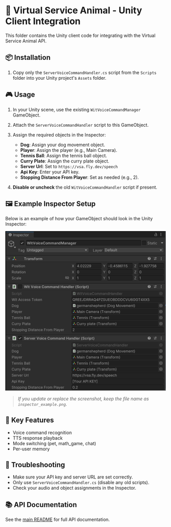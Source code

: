 # 🐾 Virtual Service Animal - Unity Client Integration

This folder contains the Unity client code for integrating with the Virtual Service Animal API.

## 📦 Installation

1. Copy only the `ServerVoiceCommandHandler.cs` script from the `Scripts` folder into your Unity project's `Assets` folder.

## 🎮 Usage

1. In your Unity scene, use the existing `WitVoiceCommandManager` GameObject.
2. Attach the `ServerVoiceCommandHandler` script to this GameObject.
3. Assign the required objects in the Inspector:

   - **Dog**: Assign your dog movement object.
   - **Player**: Assign the player (e.g., Main Camera).
   - **Tennis Ball**: Assign the tennis ball object.
   - **Curry Plate**: Assign the curry plate object.
   - **Server Url**: Set to `https://vsa.fly.dev/speech`
   - **Api Key**: Enter your API key.
   - **Stopping Distance From Player**: Set as needed (e.g., 2).

4. **Disable or uncheck** the old `WitVoiceCommandHandler` script if present.

## 🖼️ Example Inspector Setup

Below is an example of how your GameObject should look in the Unity Inspector:

![Inspector Example](inspector_example.png)

> _If you update or replace the screenshot, keep the file name as `inspector_example.png`._

## 📝 Key Features

- Voice command recognition
- TTS response playback
- Mode switching (pet, math_game, chat)
- Per-user memory

## 🐛 Troubleshooting

- Make sure your API key and server URL are set correctly.
- Only use `ServerVoiceCommandHandler.cs` (disable any old scripts).
- Check your audio and object assignments in the Inspector.

## 📚 API Documentation

See the [main README](../../README.md) for full API documentation.
